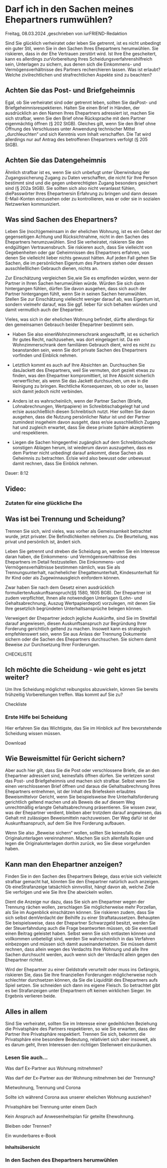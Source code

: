 # Darf ich in den Sachen meines Ehepartners rumwühlen?

Freitag, 08.03.2024 ,geschrieben von iurFRIEND-Redaktion

Sind Sie glücklich verheiratet oder leben Sie getrennt, ist es nicht unbedingt ein guter Stil, wenn Sie in den Sachen Ihres Ehepartners herumwühlen. Sie riskieren, dass in der Ehe Vertrauen zerstört wird. Ist Ihre Ehe gescheitert, kann es allerdings zurVorbereitung Ihres Scheidungsverfahrenshilfreich sein, Unterlagen zu sichern, aus denen sich die Einkommens- und Vermögensverhältnisse des Partners recherchieren lassen. Was ist erlaubt? Welche zivilrechtlichen und strafrechtlichen Aspekte sind zu beachten?

## Achten Sie das Post- und Briefgeheimnis

Egal, ob Sie verheiratet sind oder getrennt leben, sollten Sie dasPost- und Briefgeheimnisrespektieren. Halten Sie einen Brief in Händen, der ausdrücklich an den Namen Ihres Ehepartners adressiert ist, machen Sie sich strafbar, wenn Sie den Brief ohne Rücksprache mit dem Partner eigenmächtig öffnen (§ 202 StGB). Gleiches gilt, wenn Sie den Brief ohne Öffnung des Verschlusses unter Anwendung technischer Mittel „durchleuchten“ und sich Kenntnis vom Inhalt verschaffen. Die Tat wird allerdings nur auf Antrag des betroffenen Ehepartners verfolgt (§ 205 StGB).

## Achten Sie das Datengeheimnis

Ähnlich strafbar ist es, wenn Sie sich unbefugt unter Überwindung der Zugangssicherung Zugang zu Daten verschaffen, die nicht für Ihre Person bestimmt sind und die gegen unberechtigten Zugang besonders gesichert sind (§ 202a StGB). Sie sollten sich also nicht veranlasst fühlen, diePasswörter Ihres Ehepartnersin Erfahrung zu bringen und dann dessen E-Mail-Konten einzusehen oder zu kontrollieren, was er oder sie in sozialen Netzwerken kommuniziert.

## Was sind Sachen des Ehepartners?

Leben Sie (noch)gemeinsam in der ehelichen Wohnung, ist es ein Gebot der gegenseitigen Achtung und Rücksichtnahme, nicht in den Sachen des Ehepartners herumzuwühlen. Sind Sie verheiratet, riskieren Sie den endgültigen Vertrauensbruch. Sie riskieren auch, dass Sie vielleicht von Gegebenheiten oder gar Geheimnissen des Ehepartners erfahren, von denen Sie vielleicht lieber nichts gewusst hätten. Auf jeden Fall gehen Sie Sachen, die im persönlichen Eigentum des Partners stehen oder dessen ausschließlichen Gebrauch dienen, nichts an.

Zur Einschätzung vergleichen Sie,wie Sie es empfinden würden, wenn der Partner in Ihren Sachen herumwühlen würde. Würden Sie sich dann hintergangen fühlen, dürfen Sie davon ausgehen, dass sich auch der Partner hintergangen fühlt, wenn Sie in seinen Sachen herumwühlen. Stellen Sie zur Einschätzung vielleicht weniger darauf ab, was Eigentum ist, sondern vielmehr darauf, was Sie ggf. lieber für sich behalten würden und damit vermutlich auch der Ehepartner.

Vieles, was sich in der ehelichen Wohnung befindet, dürfte allerdings für den gemeinsamen Gebrauch beider Ehepartner bestimmt sein.

- Haben Sie also einenWohnzimmerschrank angeschafft, ist es sicherlich Ihr gutes Recht, nachzusehen, was dort eingelagert ist. Da ein Wohnzimmerschrank dem familiären Gebrauch dient, wird es nicht zu beanstanden sein, wenn Sie dort private Sachen des Ehepartners vorfinden und Einblick nehmen.

- Letztlich kommt es auch auf Ihre Absichten an. Durchsuchen Sie dasJackett des Ehepartners, weil Sie vermuten, dort gezielt etwas zu finden, was den Ehepartner kompromittiert, ist Ihre Absicht sicherlich verwerflicher, als wenn Sie das Jackett durchsuchen, um es in die Reinigung zu bringen. Rechtliche Konsequenzen, ob so oder so, lassen sich damit jedoch nicht verbinden.

- Anders ist es wahrscheinlich, wenn der Partner Sachen (Briefe, Lohnabrechnungen, Wertpapiere) im Schreibtischabgelegt hat und er/sie ausschließlich diesen Schreibtisch nutzt. Hier sollten Sie davon ausgehen, dass die Nutzung persönlicher Natur ist und der Partner zumindest insgeheim davon ausgeht, dass er/sie ausschließlich Zugang hat und zugleich erwartet, dass Sie diese private Sphäre akzeptieren und respektieren.

- Liegen die Sachen hingegenfrei zugänglich auf dem Schreibtischoder sonstigen Ablagen herum, ist wiederum davon auszugehen, dass es dem Partner nicht unbedingt darauf ankommt, diese Sachen als Geheimnis zu betrachten. Er/sie wird also bewusst oder unbewusst damit rechnen, dass Sie Einblick nehmen.

Dauer: 8:12

## Video:

### Zutaten für eine glückliche Ehe

## Was ist bei Trennung und Scheidung?

Trennen Sie sich, wird vieles, was vorher als Gemeinsamkeit betrachtet wurde, jetzt privater. Die Befindlichkeiten nehmen zu. Die Beurteilung, was privat und persönlich ist, ändert sich.

Leben Sie getrennt und streben die Scheidung an, werden Sie ein Interesse daran haben, die Einkommens- und Vermögensverhältnisse des Ehepartners im Detail festzustellen. Die Einkommens- und Vermögensverhältnisse bestimmen nämlich, was Sie als Trennungsunterhalt, nachehelicher Ehegattenunterhalt, Kindesunterhalt für Ihr Kind oder als Zugewinnausgleich einfordern können.

Zwar haben Sie nach dem Gesetz einen ausdrücklich formuliertenAuskunftsanspruch(§§ 1580, 1605 BGB). Der Ehepartner ist zudem verpflichtet, Ihnen alle notwendigen Unterlagen (Lohn- und Gehaltsabrechnung, Auszug Wertpapierdepot) vorzulegen, mit denen Sie Ihre gesetzlich begründeten Unterhaltsansprüche belegen können.

Verweigert der Ehepartner jedoch jegliche Auskünfte, sind Sie im Streitfall darauf angewiesen, diesen Auskunftsanspruch zur Begründung Ihrer Forderung gerichtlich geltend zu machen. Insoweit kann es strategisch empfehlenswert sein, wenn Sie aus Anlass der Trennung Dokumente sichern oder die Sachen des Ehepartners durchsuchen. Sie sichern damit Beweise zur Durchsetzung Ihrer Forderungen.

CHECKLISTE

## Ich möchte die Scheidung - wie geht es jetzt weiter?

Um Ihre Scheidung möglichst reibungslos abzuwickeln, können Sie bereits frühzeitig Vorbereitungen treffen. Was kommt auf Sie zu?

Checkliste

### Erste Hilfe bei Scheidung

Hier erfahren Sie das Wichtigste, das Sie im Hinblick auf Ihre bevorstehende Scheidung wissen müssen.

Download

## Wie Beweismittel für Gericht sichern?

Aber auch hier gilt, dass Sie die Post oder verschlossene Briefe, die an den Ehepartner adressiert sind, keinesfalls öffnen dürfen. Sie verletzen sonst das Post- und Briefgeheimnis und machen sich strafbar. Selbst wenn Sie einen verschlossenen Brief öffnen und daraus die Gehaltsabrechnung Ihres Ehepartners entnehmen, ist der Inhalt des Briefeskein erlaubtes Beweismittelvor Gericht, wenn Sie beispielsweise Ihre Unterhaltsforderung gerichtlich geltend machen und als Beweis die auf diesem Weg unrechtmäßig erlangte Gehaltsabrechnung präsentieren. Sie wissen zwar, was der Ehepartner verdient, bleiben aber trotzdem darauf angewiesen, das Gehalt mit zulässigen Beweismitteln nachzuweisen. Der Weg dafür ist der Auskunftsanspruch, auf dem Sie Ihre Forderung aufbauen.

Wenn Sie also „Beweise sichern“ wollen, sollten Sie keinesfalls die Originalunterlagen vereinnahmen. Machen Sie sich allenfalls Kopien und legen die Originalunterlagen dorthin zurück, wo Sie diese vorgefunden haben.

## Kann man den Ehepartner anzeigen?

Finden Sie in den Sachen des Ehepartners Belege, dass er/sie sich vielleicht strafbar gemacht hat, könnten Sie den Ehepartner natürlich auch anzeigen. Ob eineStrafanzeige tatsächlich sinnvollist, hängt davon ab, welche Ziele Sie verfolgen und wie Sie Ihre Ehe abwickeln wollen.

Dient die Anzeige nur dazu, dass Sie sich am Ehepartner wegen der Trennung rächen wollen, zerschlagen Sie möglicherweise mehr Porzellan, als Sie im Augenblick einschätzen können. Sie riskieren zudem, dass Sie sich selbst demVerdacht der Beihilfe zu einer Straftataussetzen. Behaupten Sie beispielsweise, dass der Ehepartner Schwarzgeld besitzt, werden Sie der Steuerfahndung auch die Frage beantworten müssen, ob Sie eventuell einen Beitrag geleistet haben. Selbst wenn Sie sich entlasten können und vollkommen unbeteiligt sind, werden Sie wahrscheinlich in das Verfahren einbezogen und müssen sich damit auseinandersetzen. Sie müssen damit rechnen, dass allein wegen des Verdachts Ihre Wohnung und alle Ihre Sachen durchsucht werden, auch wenn sich der Verdacht allein gegen den Ehepartner richtet.

Wird der Ehepartner zu einer Geldstrafe verurteilt oder muss ins Gefängnis, riskieren Sie, dass Sie Ihre finanziellen Forderungen möglicherweise noch schlechter durchsetzen können, da Sie die Liquidität des Ehepartners aufs Spiel setzen. Sie schneiden sich dann ins eigene Fleisch. So betrachtet gibt es bei Strafanzeigen unter Ehepartnern oft keinen wirklichen Sieger. Im Ergebnis verlieren beide.

## Alles in allem

Sind Sie verheiratet, sollten Sie im Interesse einer gedeihlichen Beziehung die Privatsphäre des Partners respektieren, so wie Sie erwarten, dass der Partner Ihre Privatsphäre respektiert. Trennen Sie sich, bekommt die Privatsphäre eine besondere Bedeutung, relativiert sich aber insoweit, als es darum geht, Ihren Interessen den richtigen Stellenwert einzuräumen.

### Lesen Sie auch...

Was darf Ex-Partner aus Wohnung mitnehmen?

Was darf der Ex-Partner aus der Wohnung mitnehmen bei der Trennung?

Mietwohnung, Trennung und Corona

Sollte ich während Corona aus unserer ehelichen Wohnung ausziehen?

Privatsphäre bei Trennung unter einem Dach

Kein Anspruch auf Anwesenheitsplan für geteilte Ehewohnung.

Bleiben oder Trennen?

Ein wunderbares e-Book

#### Inhaltsübersicht

### In den Sachen des Ehepartners herumwühlen